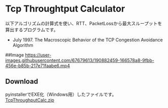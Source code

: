 # Tcp Throughtput Calculator
以下アルゴリズムの計算式を使い、RTT、PacketLossから最大スループットを算出するプログラムです。  

 - July 1997. The Macroscopic Behavior of the TCP Congestion Avoidance Algorithm

##Image
https://user-images.githubusercontent.com/67679613/190882459-166578a8-9fbb-456e-b85b-217e71faabe6.mp4

## Download
pyinstallerでEXE化（Windows用）したファイルです。
[TcpThroughputCalc.zip](https://github.com/ss95089/TcpThroughtputCalculator/files/9592914/TcpThroughputCalc.zip)
